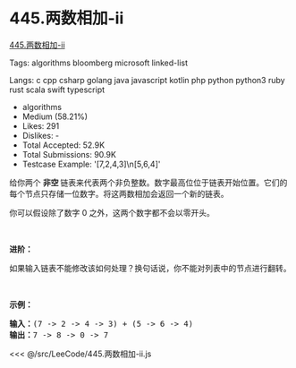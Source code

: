 # 445.两数相加-ii

[445.两数相加-ii](https://leetcode-cn.com/problems/add-two-numbers-ii/description/)

Tags: algorithms bloomberg microsoft linked-list

Langs: c cpp csharp golang java javascript kotlin php python python3 ruby rust scala swift typescript

- algorithms
- Medium (58.21%)
- Likes: 291
- Dislikes: -
- Total Accepted: 52.9K
- Total Submissions: 90.9K
- Testcase Example: '[7,2,4,3]\n[5,6,4]'

<p>给你两个 <strong>非空 </strong>链表来代表两个非负整数。数字最高位位于链表开始位置。它们的每个节点只存储一位数字。将这两数相加会返回一个新的链表。</p>

<p>你可以假设除了数字 0 之外，这两个数字都不会以零开头。</p>

<p>&nbsp;</p>

<p><strong>进阶：</strong></p>

<p>如果输入链表不能修改该如何处理？换句话说，你不能对列表中的节点进行翻转。</p>

<p>&nbsp;</p>

<p><strong>示例：</strong></p>

<pre><strong>输入：</strong>(7 -&gt; 2 -&gt; 4 -&gt; 3) + (5 -&gt; 6 -&gt; 4)
<strong>输出：</strong>7 -&gt; 8 -&gt; 0 -&gt; 7
</pre>

<<< @/src/LeeCode/445.两数相加-ii.js
